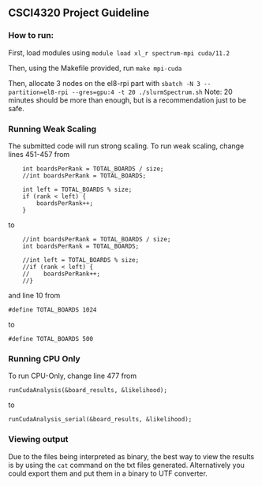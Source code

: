 ## CSCI4320 Project Guideline

### How to run:

First, load modules using ``module load xl_r spectrum-mpi cuda/11.2``

Then, using the Makefile provided, run ``make mpi-cuda``

Then, allocate 3 nodes on the el8-rpi part with ``sbatch -N 3 --partition=el8-rpi --gres=gpu:4 -t 20
./slurmSpectrum.sh``
Note: 20 minutes should be more than enough, but is a recommendation just to be safe.

### Running Weak Scaling
The submitted code will run strong scaling. To run weak scaling, change lines 451-457 from 
```
    int boardsPerRank = TOTAL_BOARDS / size;
    //int boardsPerRank = TOTAL_BOARDS;
    
    int left = TOTAL_BOARDS % size;
    if (rank < left) {
        boardsPerRank++;
    }
```
to 
```
    //int boardsPerRank = TOTAL_BOARDS / size;
    int boardsPerRank = TOTAL_BOARDS;
    
    //int left = TOTAL_BOARDS % size;
    //if (rank < left) {
    //    boardsPerRank++;
    //}
```
and line 10 from 
```
#define TOTAL_BOARDS 1024
```
to 
```
#define TOTAL_BOARDS 500
```

### Running CPU Only
To run CPU-Only, change line 477 from 
```
runCudaAnalysis(&board_results, &likelihood);
```
to 
```
runCudaAnalysis_serial(&board_results, &likelihood);
```

### Viewing output

Due to the files being interpreted as binary, the best way to view the results is by using the ``cat`` command on the txt files generated. Alternatively you could export them and put them in a binary to UTF converter. 
